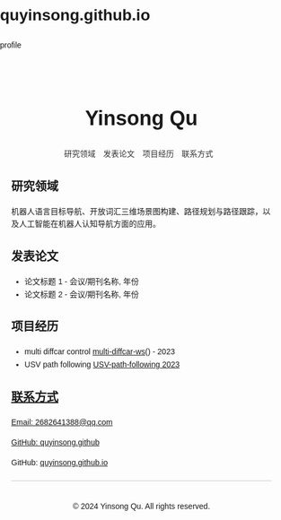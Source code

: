 # quyinsong.github.io
profile

<!DOCTYPE html>
<html lang="zh-CN">
<head>
    <meta charset="UTF-8">
    <meta name="viewport" content="width=device-width, initial-scale=1.0">
    <title> Yinsong Qu </title>
    <style>
        body {
            font-family: 'Arial', sans-serif;
            line-height: 1.6;
            margin: 0;
            padding: 0;
        }
        .container {
            max-width: 800px;
            margin: 20px auto;
            padding: 20px;
        }
        header {
            text-align: center;
            margin-bottom: 20px;
        }
        header h1 {
            font-size: 36px;
        }
        nav {
            text-align: center;
            margin-bottom: 20px;
        }
        nav ul {
            list-style: none;
            padding: 0;
        }
        nav ul li {
            display: inline;
            margin-right: 10px;
        }
        nav ul li a {
            text-decoration: none;
            color: #333;
        }
        section {
            margin-bottom: 20px;
        }
        footer {
            text-align: center;
            margin-top: 20px;
            padding-top: 20px;
            border-top: 1px solid #ccc;
        }
    </style>
</head>
<body>
    <div class="container">
        <header>
            <h1> Yinsong Qu </h1>
        </header>
        <nav>
            <ul>
                <li><a href="#research">研究领域</a></li>
                <li><a href="#publications">发表论文</a></li>
                <li><a href="#projects">项目经历</a></li>
                <li><a href="#contact">联系方式</a></li>
            </ul>
        </nav>
        <section id="research">
            <h2>研究领域</h2>
            <p>机器人语言目标导航、开放词汇三维场景图构建、路径规划与路径跟踪，以及人工智能在机器人认知导航方面的应用。</p>
        </section>
        <section id="publications">
            <h2>发表论文</h2>
            <ul>
                <!-- 在这里添加您的论文列表 -->
                <li>论文标题 1 - 会议/期刊名称, 年份</li>
                <li>论文标题 2 - 会议/期刊名称, 年份</li>
                <!-- 更多论文... -->
            </ul>
        </section>
        <section id="projects">
            <h2>项目经历</h2>
            <ul>
                <!-- 在这里添加您的项目列表 -->
                <li> multi diffcar control <a href="https://github.com/quyinsong/multi_diffcar_ws">multi-diffcar-ws</a>() - 2023</li>
                <li> USV path following <a href="https://github.com/quyinsong/USV-path-following">USV-path-following 2023</li>
                <!-- 更多项目... -->
            </ul>
        </section>
        <section id="contact">
            <h2>联系方式</h2>
            <p>Email: 2682641388@qq.com</p>
            <p>GitHub: <a href="https://github.com/quyinsong">quyinsong.github</a></p>
            <p>GitHub: <a href="https://quyinsong.github.io">quyinsong.github.io</a></p>
        </section>
        <footer>
            <p>&copy; 2024 Yinsong Qu. All rights reserved.</p>
        </footer>
    </div>
</body>
</html>

